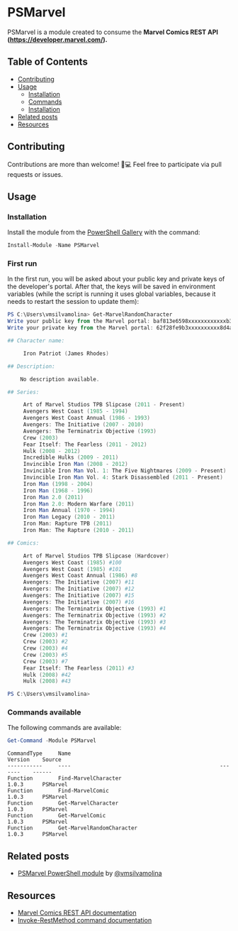 # PSMarvel
PSMarvel is a module created to consume the **Marvel Comics REST API (https://developer.marvel.com/).**

## Table of Contents

- [Contributing](#contributing)
- [Usage](#usage)
  - [Installation](#installation)
  - [Commands](#commands-available)
  - [Installation](#installation)
- [Related posts](#related-posts)
- [Resources](#resources)


## Contributing

Contributions are more than welcome! 🚀💻 Feel free to participate via pull requests or issues.

## Usage

### Installation

Install the module from the [PowerShell Gallery](https://www.powershellgallery.com/) with the command:

```powershell
Install-Module -Name PSMarvel
```

### First run

In the first run, you will be asked about your public key and private keys of the developer's portal. After that, the keys will be saved in environment variables (while the script is running it uses global variables, because it needs to restart the session to update them):

```powershell
PS C:\Users\vmsilvamolina> Get-MarvelRandomCharacter
Write your public key from the Marvel portal: baf813e6598xxxxxxxxxxxxb3957acda38
Write your private key from the Marvel portal: 62f28fe9b3xxxxxxxxxx8d4add4b7ab571f03f41

## Character name: 

     Iron Patriot (James Rhodes)

## Description: 

    No description available.

## Series: 

     Art of Marvel Studios TPB Slipcase (2011 - Present)
     Avengers West Coast (1985 - 1994)
     Avengers West Coast Annual (1986 - 1993)
     Avengers: The Initiative (2007 - 2010)
     Avengers: The Terminatrix Objective (1993)
     Crew (2003)
     Fear Itself: The Fearless (2011 - 2012)
     Hulk (2008 - 2012)
     Incredible Hulks (2009 - 2011)
     Invincible Iron Man (2008 - 2012)
     Invincible Iron Man Vol. 1: The Five Nightmares (2009 - Present)
     Invincible Iron Man Vol. 4: Stark Disassembled (2011 - Present)
     Iron Man (1998 - 2004)
     Iron Man (1968 - 1996)
     Iron Man 2.0 (2011)
     Iron Man 2.0: Modern Warfare (2011)
     Iron Man Annual (1970 - 1994)
     Iron Man Legacy (2010 - 2011)
     Iron Man: Rapture TPB (2011)
     Iron Man: The Rapture (2010 - 2011)

## Comics: 

     Art of Marvel Studios TPB Slipcase (Hardcover)
     Avengers West Coast (1985) #100
     Avengers West Coast (1985) #101
     Avengers West Coast Annual (1986) #8
     Avengers: The Initiative (2007) #11
     Avengers: The Initiative (2007) #12
     Avengers: The Initiative (2007) #15
     Avengers: The Initiative (2007) #16
     Avengers: The Terminatrix Objective (1993) #1
     Avengers: The Terminatrix Objective (1993) #2
     Avengers: The Terminatrix Objective (1993) #3
     Avengers: The Terminatrix Objective (1993) #4
     Crew (2003) #1
     Crew (2003) #2
     Crew (2003) #4
     Crew (2003) #5
     Crew (2003) #7
     Fear Itself: The Fearless (2011) #3
     Hulk (2008) #42
     Hulk (2008) #43

PS C:\Users\vmsilvamolina>
```


### Commands available

The following commands are available:

```powershell
Get-Command -Module PSMarvel
```

```text
CommandType     Name                                               Version    Source
-----------     ----                                               -------    ------
Function        Find-MarvelCharacter                               1.0.3      PSMarvel
Function        Find-MarvelComic                                   1.0.3      PSMarvel
Function        Get-MarvelCharacter                                1.0.3      PSMarvel
Function        Get-MarvelComic                                    1.0.3      PSMarvel
Function        Get-MarvelRandomCharacter                          1.0.3      PSMarvel
```

## Related posts

* [PSMarvel PowerShell module](https://blog.victorsilva.com.uy/marvel-from-powershell/) by [@vmsilvamolina](https://twitter.com/vmsilvamolina)

## Resources

* [Marvel Comics REST API documentation](https://developer.marvel.com/documentation/getting_started)
* [Invoke-RestMethod command documentation](https://docs.microsoft.com/en-us/powershell/module/microsoft.powershell.utility/invoke-restmethod?view=powershell-6)
